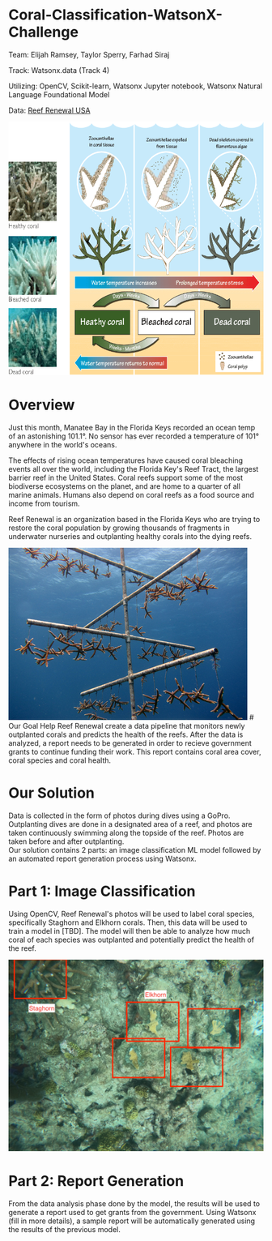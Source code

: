# Coral-Classification-WatsonX-Challenge
Team: Elijah Ramsey, Taylor Sperry, Farhad Siraj   

Track: Watsonx.data (Track 4)     

Utilizing: OpenCV, Scikit-learn, Watsonx Jupyter notebook, Watsonx Natural Language Foundational Model    

Data: [Reef Renewal USA](https://reefrenewalusa.org)

<img src="ReadMe photos/18-Figure1.3-1.png" alt="Alt text" title="Bleaching" width="700" height="500">
 
# Overview 
Just this month, Manatee Bay in the Florida Keys recorded an ocean temp of an astonishing 101.1°. No sensor has ever recorded a temperature of 101° anywhere in the world's oceans. 

The effects of rising ocean temperatures have caused coral bleaching events all over the world, including the Florida Key's Reef Tract, the largest barrier reef in the United States. Coral reefs support some of the most biodiverse ecosystems on the planet, and are home to a quarter of all marine animals. Humans also depend on coral reefs as a food source and income from tourism. 

Reef Renewal is an organization based in the Florida Keys who are trying to restore the coral population by growing thousands of fragments in underwater nurseries and outplanting healthy corals into the dying reefs. 

<img src="ReadMe photos/staghorn-nursery-tree-salt-river-stx_noaa_472.jpg" alt="Alt text" title="Nursery">
# Our Goal
Help Reef Renewal create a data pipeline that monitors newly outplanted corals and predicts the health of the reefs. After the data is analyzed, a report needs to be generated in order to recieve government grants to continue funding their work. This report contains coral area cover, coral species and coral health.  

# Our Solution
Data is collected in the form of photos during dives using a GoPro. Outplanting dives are done in a designated area of a reef, and photos are taken continuously swimming along the topside of the reef. Photos are taken before and after outplanting.   
Our solution contains 2 parts: an image classification ML model followed by an automated report generation process using Watsonx. 

# Part 1: Image Classification
Using OpenCV, Reef Renewal's photos will be used to label coral species, specifically Staghorn and Elkhorn corals. Then, this data will be used to train a model in [TBD]. The model will then be able to analyze how much coral of each species was outplanted and potentially predict the health of the reef. 

<img src="ReadMe photos/G0027399.JPG " alt="Alt text" title="Classification Species">

# Part 2: Report Generation
From the data analysis phase done by the model, the results will be used to generate a report used to get grants from the government. Using Watsonx (fill in more details), a sample report will be automatically generated using the results of the previous model. 
